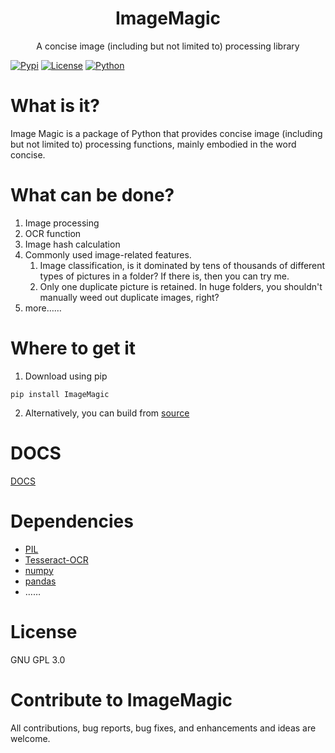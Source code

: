 <div align="center">
<h1>ImageMagic</h1>
<p>A concise image (including but not limited to) processing library</p>
</div>

[![Pypi](https://img.shields.io/badge/pypi-0.2.1-blue)]()
[![License](https://img.shields.io/badge/license-GPL3.0-yellow)]()
[![Python](https://img.shields.io/badge/python-3.10%2B-yellow)]()


# What is it?
Image Magic is a package of Python that provides concise image (including but not limited to) processing functions, mainly embodied in the word concise.

# What can be done?
1. Image processing
2. OCR function
3. Image hash calculation
4. Commonly used image-related features.
   1. Image classification, is it dominated by tens of thousands of different types of pictures in a folder? If there is, then you can try me.
   2. Only one duplicate picture is retained. In huge folders, you shouldn't manually weed out duplicate images, right?
5. more……


# Where to get it
1. Download using pip
```
pip install ImageMagic
```

2. Alternatively, you can build from [source](https://github.com/asxez/ImageMagic)

# DOCS
[DOCS](https://www.asxe.vip/2023/05/05/ImageMagic%E7%9A%84API%E6%96%87%E6%A1%A3(%E4%B8%AD%E8%8B%B1%E6%96%87%E7%89%88)/)

# Dependencies
  - [PIL](https://github.com/python-pillow/Pillow)
  - [Tesseract-OCR](https://tesseract-ocr.github.io/tessdoc/Installation.html)
  - [numpy](https://github.com/numpy/numpy)
  - [pandas](https://github.com/pandas-dev/pandas)
  - ……

# License
GNU GPL 3.0

# Contribute to ImageMagic
All contributions, bug reports, bug fixes, and enhancements and ideas are welcome.

